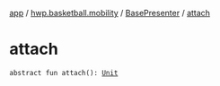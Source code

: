 [app](../../index.md) / [hwp.basketball.mobility](../index.md) / [BasePresenter](index.md) / [attach](.)

# attach

`abstract fun attach(): `[`Unit`](https://kotlinlang.org/api/latest/jvm/stdlib/kotlin/-unit/index.html)